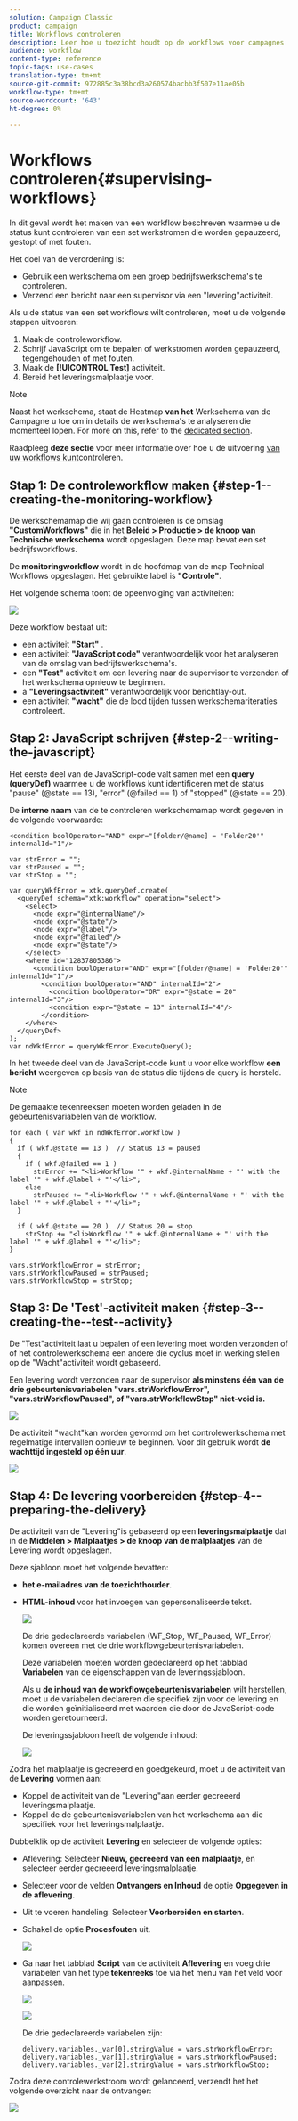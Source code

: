 ```yaml
---
solution: Campaign Classic
product: campaign
title: Workflows controleren
description: Leer hoe u toezicht houdt op de workflows voor campagnes
audience: workflow
content-type: reference
topic-tags: use-cases
translation-type: tm+mt
source-git-commit: 972885c3a38bcd3a260574bacbb3f507e11ae05b
workflow-type: tm+mt
source-wordcount: '643'
ht-degree: 0%

---
```



# Workflows controleren{#supervising-workflows}

In dit geval wordt het maken van een workflow beschreven waarmee u de status kunt controleren van een set werkstromen die worden gepauzeerd, gestopt of met fouten.

Het doel van de verordening is:

* Gebruik een werkschema om een groep bedrijfswerkschema&#39;s te controleren.
* Verzend een bericht naar een supervisor via een &quot;levering&quot;activiteit.

Als u de status van een set workflows wilt controleren, moet u de volgende stappen uitvoeren:

1. Maak de controleworkflow.
1. Schrijf JavaScript om te bepalen of werkstromen worden gepauzeerd, tegengehouden of met fouten.
1. Maak de **[!UICONTROL Test]** activiteit.
1. Bereid het leveringsmalplaatje voor.

>[!NOTE]
>
>Naast het werkschema, staat de Heatmap **van het** Werkschema van de Campagne u toe om in details de werkschema&#39;s te analyseren die momenteel lopen. For more on this, refer to the [dedicated section](../../workflow/using/heatmap.md).
>
>Raadpleeg **deze sectie** voor meer informatie over hoe u de uitvoering [van uw workflows kunt](../../workflow/using/monitoring-workflow-execution.md)controleren.

## Stap 1: De controleworkflow maken {#step-1--creating-the-monitoring-workflow}

De werkschemamap die wij gaan controleren is de omslag **&quot;CustomWorkflows&quot;** die in het **Beleid > Productie > de knoop van Technische werkschema** wordt opgeslagen. Deze map bevat een set bedrijfsworkflows.

De **monitoringworkflow** wordt in de hoofdmap van de map Technical Workflows opgeslagen. Het gebruikte label is **&quot;Controle&quot;**.

Het volgende schema toont de opeenvolging van activiteiten:

![](assets/uc_monitoring_workflow_overview.png)

Deze workflow bestaat uit:

* een activiteit **&quot;Start&quot;** .
* een activiteit **&quot;JavaScript code&quot;** verantwoordelijk voor het analyseren van de omslag van bedrijfswerkschema&#39;s.
* een **&quot;Test&quot;** activiteit om een levering naar de supervisor te verzenden of het werkschema opnieuw te beginnen.
* a **&quot;Leveringsactiviteit&quot;** verantwoordelijk voor berichtlay-out.
* een activiteit **&quot;wacht&quot;** die de lood tijden tussen werkschemariteraties controleert.

## Stap 2: JavaScript schrijven {#step-2--writing-the-javascript}

Het eerste deel van de JavaScript-code valt samen met een **query (queryDef)** waarmee u de workflows kunt identificeren met de status &quot;pause&quot; (@state == 13), &quot;error&quot; (@failed == 1) of &quot;stopped&quot; (@state == 20).

De **interne naam** van de te controleren werkschemamap wordt gegeven in de volgende voorwaarde:

```
<condition boolOperator="AND" expr="[folder/@name] = 'Folder20'" internalId="1"/>
```

```
var strError = "";
var strPaused = "";
var strStop = "";

var queryWkfError = xtk.queryDef.create(
  <queryDef schema="xtk:workflow" operation="select">
    <select>
      <node expr="@internalName"/>
      <node expr="@state"/>
      <node expr="@label"/>
      <node expr="@failed"/>
      <node expr="@state"/>   
    </select>
    <where id="12837805386">
      <condition boolOperator="AND" expr="[folder/@name] = 'Folder20'" internalId="1"/>
        <condition boolOperator="AND" internalId="2">
          <condition boolOperator="OR" expr="@state = 20" internalId="3"/>
          <condition expr="@state = 13" internalId="4"/>
        </condition>  
    </where>
  </queryDef>
);
var ndWkfError = queryWkfError.ExecuteQuery(); 
```

In het tweede deel van de JavaScript-code kunt u voor elke workflow **een bericht** weergeven op basis van de status die tijdens de query is hersteld.

>[!NOTE]
>
>De gemaakte tekenreeksen moeten worden geladen in de gebeurtenisvariabelen van de workflow.

```
for each ( var wkf in ndWkfError.workflow ) 
{
  if ( wkf.@state == 13 )  // Status 13 = paused
  {
    if ( wkf.@failed == 1 )
      strError += "<li>Workflow '" + wkf.@internalName + "' with the label '" + wkf.@label + "'</li>";
    else
      strPaused += "<li>Workflow '" + wkf.@internalName + "' with the label '" + wkf.@label + "'</li>";
  }
  
  if ( wkf.@state == 20 )  // Status 20 = stop
    strStop += "<li>Workflow '" + wkf.@internalName + "' with the label '" + wkf.@label + "'</li>";
}

vars.strWorkflowError = strError;
vars.strWorkflowPaused = strPaused;
vars.strWorkflowStop = strStop;
```

## Stap 3: De &#39;Test&#39;-activiteit maken {#step-3--creating-the--test--activity}

De &quot;Test&quot;activiteit laat u bepalen of een levering moet worden verzonden of of het controlewerkschema een andere die cyclus moet in werking stellen op de &quot;Wacht&quot;activiteit wordt gebaseerd.

Een levering wordt verzonden naar de supervisor **als minstens één van de drie gebeurtenisvariabelen &quot;vars.strWorkflowError&quot;, &quot;vars.strWorkflowPaused&quot;, of &quot;vars.strWorkflowStop&quot; niet-void is.**

![](assets/uc_monitoring_workflow_test.png)

De activiteit &quot;wacht&quot;kan worden gevormd om het controlewerkschema met regelmatige intervallen opnieuw te beginnen. Voor dit gebruik wordt **de wachttijd ingesteld op één uur**.

![](assets/uc_monitoring_workflow_attente.png)

## Stap 4: De levering voorbereiden {#step-4--preparing-the-delivery}

De activiteit van de &quot;Levering&quot;is gebaseerd op een **leveringsmalplaatje** dat in de **Middelen > Malplaatjes > de knoop van de malplaatjes** van de Levering wordt opgeslagen.

Deze sjabloon moet het volgende bevatten:

* **het e-mailadres van de toezichthouder**.
* **HTML-inhoud** voor het invoegen van gepersonaliseerde tekst.

   ![](assets/uc_monitoring_workflow_variables_diffusion.png)

   De drie gedeclareerde variabelen (WF_Stop, WF_Paused, WF_Error) komen overeen met de drie workflowgebeurtenisvariabelen.

   Deze variabelen moeten worden gedeclareerd op het tabblad **Variabelen** van de eigenschappen van de leveringssjabloon.

   Als u **de inhoud van de workflowgebeurtenisvariabelen** wilt herstellen, moet u de variabelen declareren die specifiek zijn voor de levering en die worden geïnitialiseerd met waarden die door de JavaScript-code worden geretourneerd.

   De leveringssjabloon heeft de volgende inhoud:

   ![](assets/uc_monitoring_workflow_model_diffusion.png)

Zodra het malplaatje is gecreeerd en goedgekeurd, moet u de activiteit van de **Levering** vormen aan:

* Koppel de activiteit van de &quot;Levering&quot;aan eerder gecreeerd leveringsmalplaatje.
* Koppel de de gebeurtenisvariabelen van het werkschema aan die specifiek voor het leveringsmalplaatje.

Dubbelklik op de activiteit **Levering** en selecteer de volgende opties:

* Aflevering: Selecteer **Nieuw, gecreeerd van een malplaatje**, en selecteer eerder gecreeerd leveringsmalplaatje.
* Selecteer voor de velden **Ontvangers en Inhoud** de optie **Opgegeven in de aflevering**.
* Uit te voeren handeling: Selecteer **Voorbereiden en starten**.
* Schakel de optie **Procesfouten** uit.

   ![](assets/uc_monitoring_workflow_optionmodel.png)

* Ga naar het tabblad **Script** van de activiteit **Aflevering** en voeg drie variabelen van het type **tekenreeks** toe via het menu van het veld voor aanpassen.

   ![](assets/uc_monitoring_workflow_selectlinkvariables.png)

   ![](assets/uc_monitoring_workflow_linkvariables.png)

   De drie gedeclareerde variabelen zijn:

   ```
   delivery.variables._var[0].stringValue = vars.strWorkflowError;
   delivery.variables._var[1].stringValue = vars.strWorkflowPaused;
   delivery.variables._var[2].stringValue = vars.strWorkflowStop; 
   ```

Zodra deze controlewerkstroom wordt gelanceerd, verzendt het het volgende overzicht naar de ontvanger:

![](assets/uc_monitoring_workflow_mailfinal.png)

